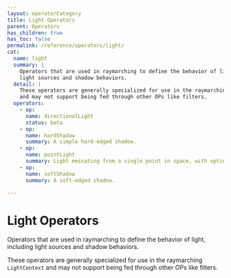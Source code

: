 ```yaml
---
layout: operatorCategory
title: Light Operators
parent: Operators
has_children: true
has_toc: false
permalink: /reference/operators/light/
cat:
  name: light
  summary: |
    Operators that are used in raymarching to define the behavior of light, including
    light sources and shadow behaviors.
  detail: |
    These operators are generally specialized for use in the raymarching `LightContext`
    and may not support being fed through other OPs like filters.
  operators:
    - op:
      name: directionalLight
      status: beta
    - op:
      name: hardShadow
      summary: A simple hard-edged shadow.
    - op:
      name: pointLight
      summary: Light eminating from a single point in space, with optional distance attentuation.
    - op:
      name: softShadow
      summary: A soft-edged shadow.

---
```


# Light Operators

Operators that are used in raymarching to define the behavior of light, including
light sources and shadow behaviors.

These operators are generally specialized for use in the raymarching `LightContext`
and may not support being fed through other OPs like filters.
